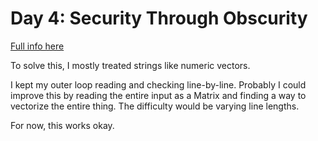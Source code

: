 # Day 4: Security Through Obscurity

[Full info here](https://adventofcode.com/2016/day/4)

To solve this, I mostly treated strings like numeric vectors.

I kept my outer loop reading and checking line-by-line. Probably I could
improve this by reading the entire input as a Matrix and finding a way
to vectorize the entire thing. The difficulty would be varying line
lengths.

For now, this works okay.
